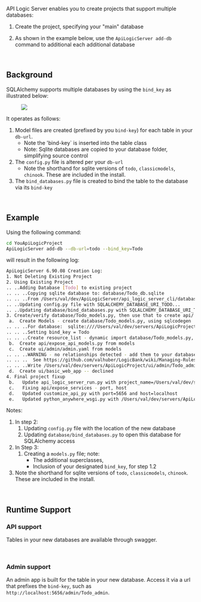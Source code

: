 API Logic Server enables you to create projects that support multiple databases:

1. Create the project, specifying your "main" database

2. As shown in the example below, use the `ApiLogicServer add-db` command to additional each additional database

&nbsp;

## Background

SQLAlchemy supports multiple databases by using the `bind_key` as illustrated below:

<figure><img src="https://github.com/valhuber/apilogicserver/wiki/images/model/multi-db.png?raw=true"></figure>


It operates as follows:

1. Model files are created (prefixed by you `bind-key`) for each table in your `db-url`.
    * Note the 'bind-key` is inserted into the table class
    * Note: Sqlite databases are copied to your database folder, simplifying source control
2. The `config.py` file is altered per your `db-url`
    * Note the shorthand for sqlite versions of `todo`, `classicmodels`, `chinook`.  These are included in the install.
3. The `bind_databases.py` file is created to bind the table to the database via its `bind-key`

&nbsp;

## Example

Using the following command:

```bash
cd YouApiLogicProject
ApiLogicServer add-db --db-url=todo --bind_key=Todo
```

will result in the following log:

```bash
ApiLogicServer 6.90.08 Creation Log:
1. Not Deleting Existing Project
2. Using Existing Project
.. ..Adding Database [Todo] to existing project
.. .. ..Copying sqlite database to: database/Todo_db.sqlite
.. .. ..From /Users/val/dev/ApiLogicServer/api_logic_server_cli/database/todos.sqlite
.. ..Updating config.py file with SQLALCHEMY_DATABASE_URI_TODO...
.. ..Updating database/bind_databases.py with SQLALCHEMY_DATABASE_URI_TODO...
3. Create/verify database/Todo_models.py, then use that to create api/ and ui/ models
 a.  Create Models - create database/Todo_models.py, using sqlcodegen
.. .. ..For database:  sqlite:////Users/val/dev/servers/ApiLogicProject/database/Todo_db.sqlite
.. .. ..Setting bind_key = Todo
.. .. ..Create resource_list - dynamic import database/Todo_models.py, inspect 2 classes in <project>/database
 b.  Create api/expose_api_models.py from models
 c.  Create ui/admin/admin.yaml from models
.. .. ..WARNING - no relationships detected - add them to your database or model
.. .. ..  See https://github.com/valhuber/LogicBank/wiki/Managing-Rules#database-design
.. .. ..Write /Users/val/dev/servers/ApiLogicProject/ui/admin/Todo_admin.yaml
 d.  Create ui/basic_web_app -- declined
4. Final project fixup
 b.   Update api_logic_server_run.py with project_name=/Users/val/dev/servers/ApiLogicProject and api_name, host, port
 c.   Fixing api/expose_services - port, host
 d.   Updated customize_api_py with port=5656 and host=localhost
 e.   Updated python_anywhere_wsgi.py with /Users/val/dev/servers/ApiLogicProject
```

Notes:

1. In step 2:
    1. Updating `config.py` file with the location of the new database
    2. Updating `database/bind_databases.py` to open this database for SQLAlchemy access
2. In Step 3:
    1. Creating a `models.py` file; note:
        * The additional superclasses,
        * Inclusion of your designated `bind_key`, for step 1.2
3. Note the shorthand for sqlite versions of `todo`, `classicmodels`, `chinook`.  These are included in the install.

&nbsp;

## Runtime Support

### API support

Tables in your new databases are available through swagger.

&nbsp;

### Admin support

An admin app is built for the table in your new database.  Access it via a url that prefixes the `bind-key`, such as `http://localhost:5656/admin/Todo_admin`.

